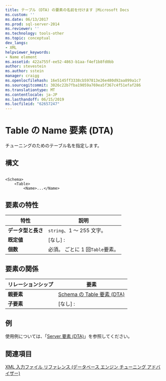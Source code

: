 ```yaml
---
title: テーブル (DTA) の要素の名前を付けます |Microsoft Docs
ms.custom: ''
ms.date: 06/13/2017
ms.prod: sql-server-2014
ms.reviewer: ''
ms.technology: tools-other
ms.topic: conceptual
dev_langs:
- XML
helpviewer_keywords:
- Name element
ms.assetid: 422a755f-ee52-4863-b1aa-f4ef1b8fd0bb
author: stevestein
ms.author: sstein
manager: craigg
ms.openlocfilehash: 16e5145ff3338cb597813e26e480d92aa899a1c7
ms.sourcegitcommit: 3026c22b7fba19059a769ea5f367c4f51efaf286
ms.translationtype: MT
ms.contentlocale: ja-JP
ms.lasthandoff: 06/15/2019
ms.locfileid: "62657247"
---
```

# <a name="name-element-for-table-dta"></a>Table の Name 要素 (DTA)
  チューニングのためのテーブル名を指定します。  
  
## <a name="syntax"></a>構文  
  
```  
  
<Schema>  
    <Table>  
        <Name>...</Name>  
```  
  
## <a name="element-characteristics"></a>要素の特性  
  
|特性|説明|  
|--------------------|-----------------|  
|**データ型と長さ**|`string`、1 ～ 255 文字。|  
|**既定値**|[なし] :|  
|**個数**|必須。 ごとに 1 回`Table`要素。|  
  
## <a name="element-relationships"></a>要素の関係  
  
|リレーションシップ|要素|  
|------------------|--------------|  
|**親要素**|[Schema の Table 要素 &#40;DTA&#41;](table-element-for-schema-dta.md)|  
|**子要素**|[なし] :|  
  
## <a name="example"></a>例  
 使用例については、「[Server 要素 &#40;DTA&#41;](server-element-dta.md)」を参照してください。  
  
## <a name="see-also"></a>関連項目  
 [XML 入力ファイル リファレンス &#40;データベース エンジン チューニング アドバイザー&#41;](xml-input-file-reference-database-engine-tuning-advisor.md)  
  
  
